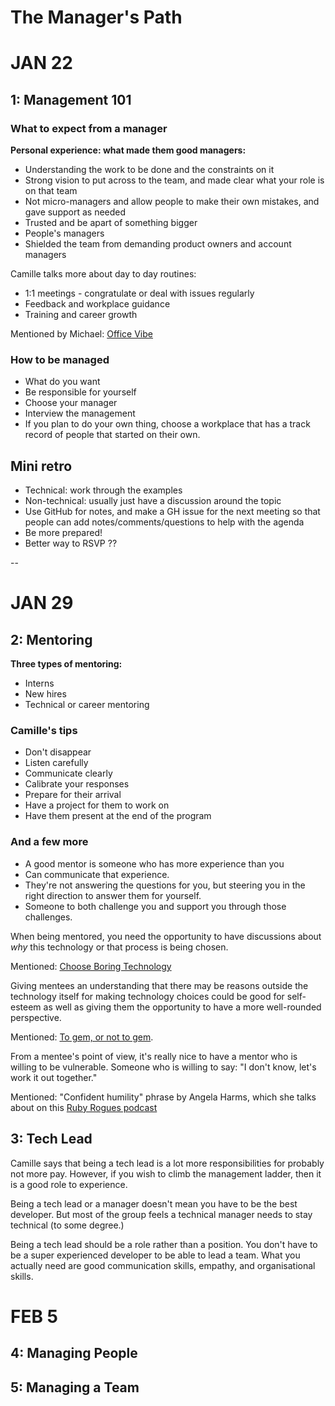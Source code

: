 # The Manager's Path

# JAN 22

## 1: Management 101

### What to expect from a manager

**Personal experience: what made them good managers:**

- Understanding the work to be done and the constraints on it
- Strong vision to put across to the team, and made clear what your role is on that team
- Not micro-managers and allow people to make their own mistakes, and gave support as needed
- Trusted and be apart of something bigger
- People's managers
- Shielded the team from demanding product owners and account managers

Camille talks more about day to day routines:

- 1:1 meetings - congratulate or deal with issues regularly
- Feedback and workplace guidance
- Training and career growth

Mentioned by Michael: [Office Vibe](https://www.officevibe.com)

### How to be managed

- What do you want
- Be responsible for yourself
- Choose your manager
- Interview the management
- If you plan to do your own thing, choose a workplace
  that has a track record of people that started on their own.

## Mini retro

- Technical: work through the examples
- Non-technical: usually just have a discussion around the topic
- Use GitHub for notes, and make a GH issue for the next meeting
  so that people can add notes/comments/questions to help with the agenda
- Be more prepared!
- Better way to RSVP ??

--

# JAN 29

## 2: Mentoring

**Three types of mentoring:**

- Interns
- New hires
- Technical or career mentoring

### Camille's tips

- Don't disappear
- Listen carefully
- Communicate clearly
- Calibrate your responses
- Prepare for their arrival
- Have a project for them to work on
- Have them present at the end of the program

### And a few more

- A good mentor is someone who has more experience than you
- Can communicate that experience.
- They're not answering the questions for you,
  but steering you in the right direction to answer them for yourself.
- Someone to both challenge you and support you through those challenges.

When being mentored, you need the opportunity to have discussions
about *why* this technology or that process is being chosen. 

Mentioned: [Choose Boring Technology](https://mcfunley.com/choose-boring-technology) 

Giving mentees an understanding that there may be reasons outside the technology itself
for making technology choices could be good for self-esteem
as well as giving them the opportunity to have a more well-rounded perspective.

Mentioned: [To gem, or not to gem](https://robots.thoughtbot.com/to-gem-or-not-to-gem).

From a mentee's point of view, it's really nice to have a mentor
who is willing to be vulnerable.
Someone who is willing to say: "I don't know, let's work it out together."

Mentioned: "Confident humility" phrase by Angela Harms,
which she talks about on
this [Ruby Rogues podcast](https://devchat.tv/ruby-rogues/049-rr-agile-communication-with-angela-harms/)

## 3: Tech Lead

Camille says that being a tech lead is a lot more responsibilities for probably not more pay.
However, if you wish to climb the management ladder, then it is a good role to experience.

Being a tech lead or a manager doesn't mean you have to be the best developer.
But most of the group feels a technical manager needs to stay technical (to some degree.)

Being a tech lead should be a role rather than a position.
You don't have to be a super experienced developer to be able to lead a team.
What you actually need are good communication skills, empathy, and organisational skills.

# FEB 5

## 4: Managing People

## 5: Managing a Team
